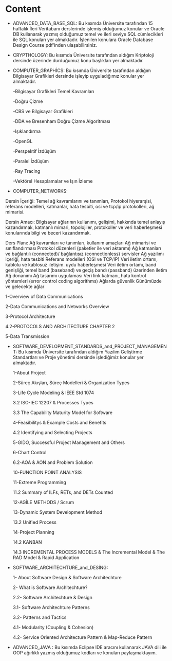 # Content

* ADVANCED_DATA_BASE_SQL:  Bu kısımda Üniversite tarafından 15 haftalık İleri Veritabanı derslerinde işlemiş olduğumuz konular ve Oracle DB kullanarak yazmış olduğumuz temel ve ileri seviye SQL cümlecikleri ile SQL konuları yer almaktadır. İşlenilen konulara Oracle Database Design Course pdf'inden ulaşabilirsiniz.


* CRYPTHOLOGY: Bu kısımda Üniversite tarafından aldığım Kriptoloji dersinde üzerinde durduğumuz konu başlıkları yer almaktadır.


* COMPUTER_GRAPHİCS: Bu kısımda Üniversite tarafından aldığım Bilgisayar Grafikleri dersinde işleyip uyguladığımız konular yer almaktadır.


  -Bilgisayar Grafikleri Temel Kavramları

  -Doğru Çizme

  -CBS ve Bilgisayar Grafikleri

  -DDA ve Bresenham Doğru Çizme Algoritması

  -Işıklandırma

  -OpenGL

  -Perspektif İzdüşüm

  -Paralel İzdüşüm

  -Ray Tracing

  -Vektörel Hesaplamalar ve Işın İzleme
  

* COMPUTER_NETWORKS:

Dersin İçeriği: Temel ağ kavramlarını ve tanımları, Protokol hiyerarşisi, referans modelleri, katmanlar, hata tesbiti, osi ve tcp/ip protokolleri, ağ mimarisi.

Dersin Amacı: Bilgisayar ağlarının kullanımı, gelişimi, hakkında temel anlayış kazandırmak, katmanlı mimari, topolojiler, protokoller ve veri haberleşmesi konularında bilgi ve beceri kazandırmak.

Ders Planı:
Ağ kavramları ve tanımları, kullanım amaçları
Ağ mimarisi ve sınıflandırması
Protokol düzenleri (paketler ile veri aktarımı)
Ağ katmanları ve bağlantılı (connected)/ bağlantısız (connectionless) servisler
Ağ yazılımı içeriği, hata tesbiti
Referans modelleri (OSI ve TCP/IP)
Veri iletim ortamı, kablolu ve kablosuz iletişim. uydu haberleşmesi
Veri iletim ortamı, band genişliği, temel band (baseband) ve geçiş bandı (passband) üzerinden iletim
Ağ donanımı
Ağ tasarımı uygulaması
Veri link katmanı, hata kontrol yöntemleri (error control coding algorithms)
Ağlarda güvenlik
Günümüzde ve gelecekte ağlar

1-Overview of Data Communications

2-Data Communications and Networks Overview

3-Protocol Architecture

4.2-PROTOCOLS AND ARCHITECTURE CHAPTER 2

5-Data Transmission


* SOFTWARE_DEVELOPMENT_STANDARDS_and_PROJECT_MANAGEMENT: Bu kısımda Üniversite tarafından aldığım Yazılım Geliştirme Standartları ve Proje yönetimi dersinde işlediğimiz konular yer almaktadır.

  1-About Project

  2-Süreç Akışları, Süreç Modelleri & Organization Types

  3-Life Cycle Modeling & IEEE Std 1074

  3.2 ISO-IEC 12207 & Processes Types

  3.3 The Capability Maturity Model for Software

  4-Feasibilitys & Example Costs and Benefits

  4.2 Identifying and Selecting Projects

  5-GIDO, Successful Project Management and Others

  6-Chart Control

  6.2-AOA & AON and Problem Solution

  10-FUNCTION POINT ANALYSIS

  11-Extreme Programming

  11.2 Summary of ILFs, RETs, and DETs Counted

  12-AGİLE METHODS / Scrum

  13-Dynamic System Development Method

  13.2 Unified Process

  14-Project Planning

  14.2 KANBAN

  14.3 INCREMENTAL PROCESS MODELS & The Incremental Model & The RAD Model & Rapid Application
 

* SOFTWARE_ARCHİTECHTURE_and_DESİNG:

  1- About Software Design & Software Architechture

  2- What is Software Architechture?

  2.2- Software Architechture & Design

  3.1- Software Architechture Patterns

  3.2- Patterns and Tactics

  4.1- Modularity (Coupling & Cohesion)

  4.2- Service Oriented Architecture Pattern & Map-Reduce Pattern


* ADVANCED_JAVA : Bu kısımda Eclipse IDE aracını kullanarak JAVA dili ile OOP ağırlıklı yazmış olduğumuz kodları ve konuları paylaşmaktayım.


